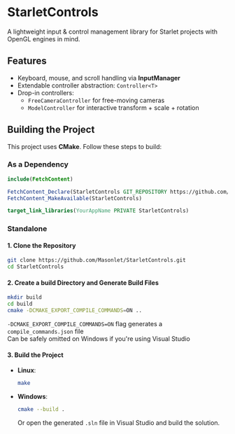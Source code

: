# StarletControls
A lightweight input &amp; control management library for Starlet projects with OpenGL engines in mind.

## Features
- Keyboard, mouse, and scroll handling via **InputManager**
- Extendable controller abstraction: `Controller<T>`
- Drop-in controllers:
    - `FreeCameraController` for free-moving cameras
    - `ModelController` for interactive transform + scale + rotation

## Building the Project
This project uses **CMake**. Follow these steps to build:

### As a Dependency
```cmake
include(FetchContent)

FetchContent_Declare(StarletControls GIT_REPOSITORY https://github.com/Masonlet/StarletControls.git GIT_TAG main)
FetchContent_MakeAvailable(StarletControls)

target_link_libraries(YourAppName PRIVATE StarletControls)
```

### Standalone
#### 1. Clone the Repository
```bash
git clone https://github.com/Masonlet/StarletControls.git
cd StarletControls
```

#### 2. Create a build Directory and Generate Build Files
```bash
mkdir build
cd build
cmake -DCMAKE_EXPORT_COMPILE_COMMANDS=ON ..
```
`-DCMAKE_EXPORT_COMPILE_COMMANDS=ON` flag generates a `compile_commands.json` file  
Can be safely omitted on Windows if you're using Visual Studio

#### 3. Build the Project
- **Linux**:
  ```bash
  make
  ```

- **Windows**:
  ```bash
  cmake --build .
  ```
  Or open the generated `.sln` file in Visual Studio and build the solution.

